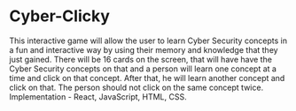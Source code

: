 # Cyber-Clicky
This interactive game will allow the user to learn Cyber Security concepts in a fun and interactive way by using their memory and knowledge that they just gained. There will be 16 cards on the screen, that will have have the Cyber Security concepts on that and a person will learn one concept at a time and click on that concept.  After that, he will learn another concept and click on that. The person should not click on the same concept twice.  Implementation - React, JavaScript, HTML, CSS.
